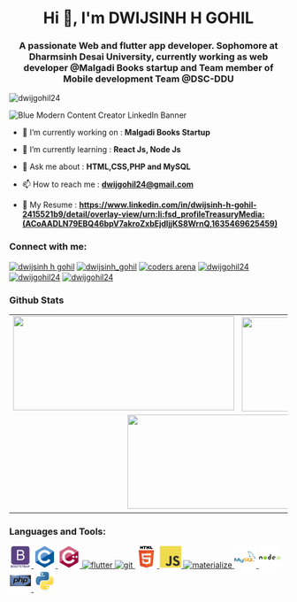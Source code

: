 <h1 align="center">Hi 👋, I'm DWIJSINH H GOHIL</h1>
<h3 align="center">A passionate Web and flutter app developer. Sophomore at Dharmsinh Desai University, currently working as web developer @Malgadi Books startup and Team member of Mobile development Team @DSC-DDU</h3>

<p align="left"> <img src="https://komarev.com/ghpvc/?username=dwijgohil24&label=Profile%20views&color=0e75b6&style=flat" alt="dwijgohil24" /> </p>


![Blue Modern Content Creator LinkedIn Banner](https://user-images.githubusercontent.com/80956416/138424135-bb71df39-7eee-4db9-9ae1-aa82e58ffdff.png)


- 🔭 I’m currently working on : **Malgadi Books Startup**

- 🌱 I’m currently learning : **React Js, Node Js**

- 💬 Ask me about : **HTML,CSS,PHP and MySQL**

- 📫 How to reach me : **dwijgohil24@gmail.com**

- 📄 My Resume : **https://www.linkedin.com/in/dwijsinh-h-gohil-2415521b9/detail/overlay-view/urn:li:fsd_profileTreasuryMedia:(ACoAADLN79EBQ46bpV7akroZxbEjdIjjKS8WrnQ,1635469625459)**


<h3 align="left">Connect with me:</h3>
<p align="left">
<a href="https://linkedin.com/in/dwijsinh-h-gohil-2415521b9/" target="blank"><img align="center" src="https://raw.githubusercontent.com/rahuldkjain/github-profile-readme-generator/master/src/images/icons/Social/linked-in-alt.svg" alt="dwijsinh h gohil" height="30" width="40" /></a>
<a href="https://instagram.com/dwijsinh_gohil" target="blank"><img align="center" src="https://raw.githubusercontent.com/rahuldkjain/github-profile-readme-generator/master/src/images/icons/Social/instagram.svg" alt="dwijsinh_gohil" height="30" width="40" /></a>
<a href="https://www.youtube.com/c/coders arena" target="blank"><img align="center" src="https://raw.githubusercontent.com/rahuldkjain/github-profile-readme-generator/master/src/images/icons/Social/youtube.svg" alt="coders arena" height="30" width="40" /></a>
<a href="https://www.codechef.com/users/dwijgohil24" target="blank"><img align="center" src="https://cdn.jsdelivr.net/npm/simple-icons@3.1.0/icons/codechef.svg" alt="dwijgohil24" height="30" width="40" /></a>
<a href="https://www.hackerrank.com/dwijgohil24" target="blank"><img align="center" src="https://raw.githubusercontent.com/rahuldkjain/github-profile-readme-generator/master/src/images/icons/Social/hackerrank.svg" alt="dwijgohil24" height="30" width="40" /></a>
<a href="https://codeforces.com/profile/dwijgohil24" target="blank"><img align="center" src="https://cdn.jsdelivr.net/npm/simple-icons@3.0.1/icons/codeforces.svg" alt="dwijgohil24" height="30" width="40" /></a>
</p>

### Github Stats
<table>
  <tr>
    <td align="center">
      <img alt="" width="400" src="https://github-readme-stats.vercel.app/api?username=dwijgohil24&show_icons=true&theme=vision-friendly-dark&hide_border=true" width="360px" height="170px" >
    </td>
    <td align="center">
        <img align="right" src ="https://github-readme-streak-stats.herokuapp.com?user=dwijgohil24&theme=vision-friendly-dark&hide_border=true" width="360px" height="170px">
    </td>
  </tr>
    <tr>
    <td colspan="2" align="center">
        <img src ="https://github-readme-stats.vercel.app/api/top-langs/?username=dwijgohil24&layout=compact&hide_border=true&theme=vision-friendly-dark&langs_count=10&hide=jupyter%20notebook,tex,php" height="170px" width="360px">
    </td>
  </tr>
</table>

<h3 align="left">Languages and Tools:</h3>
<p align="left"> <a href="https://getbootstrap.com" target="_blank"> <img src="https://raw.githubusercontent.com/devicons/devicon/master/icons/bootstrap/bootstrap-plain-wordmark.svg" alt="bootstrap" width="40" height="40"/> </a> <a href="https://www.cprogramming.com/" target="_blank"> <img src="https://raw.githubusercontent.com/devicons/devicon/master/icons/c/c-original.svg" alt="c" width="40" height="40"/> </a> <a href="https://www.w3schools.com/cpp/" target="_blank"> <img src="https://raw.githubusercontent.com/devicons/devicon/master/icons/cplusplus/cplusplus-original.svg" alt="cplusplus" width="40" height="40"/> </a> <a href="https://flutter.dev" target="_blank"> <img src="https://www.vectorlogo.zone/logos/flutterio/flutterio-icon.svg" alt="flutter" width="40" height="40"/> </a> <a href="https://git-scm.com/" target="_blank"> <img src="https://www.vectorlogo.zone/logos/git-scm/git-scm-icon.svg" alt="git" width="40" height="40"/> </a> <a href="https://www.w3.org/html/" target="_blank"> <img src="https://raw.githubusercontent.com/devicons/devicon/master/icons/html5/html5-original-wordmark.svg" alt="html5" width="40" height="40"/> </a> <a href="https://developer.mozilla.org/en-US/docs/Web/JavaScript" target="_blank"> <img src="https://raw.githubusercontent.com/devicons/devicon/master/icons/javascript/javascript-original.svg" alt="javascript" width="40" height="40"/> </a> <a href="https://materializecss.com/" target="_blank"> <img src="https://raw.githubusercontent.com/prplx/svg-logos/5585531d45d294869c4eaab4d7cf2e9c167710a9/svg/materialize.svg" alt="materialize" width="40" height="40"/> </a> <a href="https://www.mysql.com/" target="_blank"> <img src="https://raw.githubusercontent.com/devicons/devicon/master/icons/mysql/mysql-original-wordmark.svg" alt="mysql" width="40" height="40"/> </a> <a href="https://nodejs.org" target="_blank"> <img src="https://raw.githubusercontent.com/devicons/devicon/master/icons/nodejs/nodejs-original-wordmark.svg" alt="nodejs" width="40" height="40"/> </a> <a href="https://www.php.net" target="_blank"> <img src="https://raw.githubusercontent.com/devicons/devicon/master/icons/php/php-original.svg" alt="php" width="40" height="40"/> </a> <a href="https://www.python.org" target="_blank"> <img src="https://raw.githubusercontent.com/devicons/devicon/master/icons/python/python-original.svg" alt="python" width="40" height="40"/> </a> </p>


